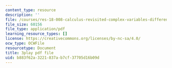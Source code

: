 ```yaml
---
content_type: resource
description: ''
file: /courses/res-18-008-calculus-revisited-complex-variables-differential-equations-and-linear-algebra-fall-2011/b883f62a3221837ab7cf37705d16b09d_an5E940fqZQ.pdf
file_size: 60156
file_type: application/pdf
learning_resource_types: []
license: https://creativecommons.org/licenses/by-nc-sa/4.0/
ocw_type: OCWFile
resourcetype: Document
title: 3play pdf file
uid: b883f62a-3221-837a-b7cf-37705d16b09d
---
```

